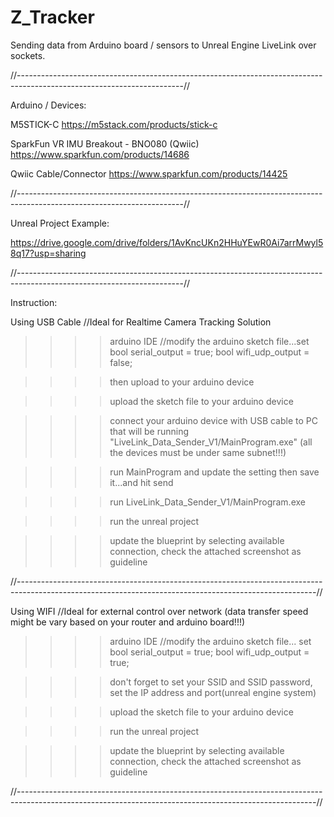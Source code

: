 # Z_Tracker
Sending data from Arduino board / sensors to Unreal Engine LiveLink over sockets.

//-----------------------------------------------------------------------------------------------------------------------//

Arduino / Devices:

M5STICK-C  https://m5stack.com/products/stick-c

SparkFun VR IMU Breakout - BNO080 (Qwiic) https://www.sparkfun.com/products/14686

Qwiic Cable/Connector https://www.sparkfun.com/products/14425

//-----------------------------------------------------------------------------------------------------------------------//

Unreal Project Example:

https://drive.google.com/drive/folders/1AvKncUKn2HHuYEwR0Ai7arrMwyl58q17?usp=sharing


//-----------------------------------------------------------------------------------------------------------------------//

Instruction:


Using USB Cable //Ideal for Realtime Camera Tracking Solution

>>>> arduino IDE //modify the arduino sketch file...set bool serial_output = true;   bool wifi_udp_output = false;

>>>> then upload to your arduino device

>>>> upload the sketch file to your arduino device

>>>> connect your arduino device with USB cable to PC that will be running "LiveLink_Data_Sender_V1/MainProgram.exe" (all the devices must be under same subnet!!!)

>>>> run MainProgram and update the setting then save it...and hit send

>>>> run LiveLink_Data_Sender_V1/MainProgram.exe
  
>>>> run the unreal project

>>>> update the blueprint by selecting available connection, check the attached screenshot as guideline
  
//--------------------------------------------------------------------------------------------------------------------------------------------------------//  
  
Using WIFI  //Ideal for external control over network (data transfer speed might be vary based on your router and arduino board!!!)
  
>>>> arduino IDE //modify the arduino sketch file... set bool serial_output = true;   bool wifi_udp_output = true;

>>>> don't forget to set your SSID and SSID password, set the IP address and port(unreal engine system)

>>>> upload the sketch file to your arduino device

>>>> run the unreal project

>>>> update the blueprint by selecting available connection, check the attached screenshot as guideline
  
 //--------------------------------------------------------------------------------------------------------------------------------------------------------//  
